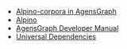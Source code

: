 <!--
title: Documentatie
////-->

 * [Alpino-corpora in AgensGraph](alpinoagens.html)
 * [Alpino](https://www.let.rug.nl/vannoord/alp/Alpino/)
 * [AgensGraph Developer Manual](https://bitnine.net/documentations/manual/agens_graph_developer_manual_en.html)
 * [Universal Dependencies](https://universaldependencies.org/)
